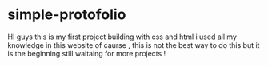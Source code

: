 # simple-protofolio
HI guys this is my first project building with css and html i used all my knowledge in this website 
of caurse , this is not the best way to do this but it is the beginning
still waitaing for more projects !

